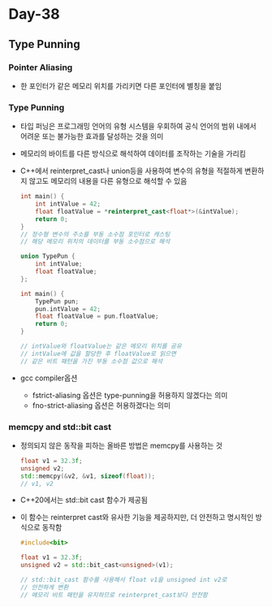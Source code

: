 # Day-38

## Type Punning

### Pointer Aliasing

- 한 포인터가 같은 메모리 위치를 가리키면 다른 포인터에 별칭을 붙임

### Type Punning

- 타입 퍼닝은 프로그래밍 언어의 유형 시스템을 우회하여 공식 언어의 범위 내에서 어려운 또는 불가능한 효과를 달성하는 것을 의미
- 메모리의 바이트를 다른 방식으로 해석하여 데이터를 조작하는 기술을 가리킴
- C++에서 reinterpret_cast나 union등을 사용하여 변수의 유형을 적절하게 변환하지 않고도 메모리의 내용을 다른 유형으로 해석할 수 있음
    
    ```cpp
    int main() {
        int intValue = 42;
        float floatValue = *reinterpret_cast<float*>(&intValue);
        return 0;
    }
    // 정수형 변수의 주소를 부동 소수점 포인터로 캐스팅
    // 해당 메모리 위치의 데이터를 부동 소수점으로 해석
    ```
    
    ```cpp
    union TypePun {
        int intValue;
        float floatValue;
    };
    
    int main() {
        TypePun pun;
        pun.intValue = 42;
        float floatValue = pun.floatValue;
        return 0;
    }
    
    // intValue와 floatValue는 같은 메모리 위치를 공유
    // intValue에 값을 할당한 후 floatValue로 읽으면
    // 같은 비트 패턴을 가진 부동 소수점 값으로 해석
    ```
    
- gcc compiler옵션
    - fstrict-aliasing 옵션은 type-punning을 허용하지 않겠다는 의미
    - fno-strict-aliasing 옵션은 허용하겠다는 의미

### memcpy and std::bit cast

- 정의되지 않은 동작을 피하는 올바른 방법은 memcpy를 사용하는 것
    
    ```cpp
    float v1 = 32.3f;
    unsigned v2;
    std::memcpy(&v2, &v1, sizeof(float));
    // v1, v2
    ```
    
- C++20에서는 std::bit cast 함수가 제공됨
- 이 함수는 reinterpret cast와 유사한 기능을 제공하지만, 더 안전하고 명시적인 방식으로 동작함
    
    ```cpp
    #include<bit>
    
    float v1 = 32.3f;
    unsigned v2 = std::bit_cast<unsigned>(v1);
    
    // std::bit_cast 함수를 사용해서 float v1을 unsigned int v2로
    // 안전하게 변환
    // 메모리 비트 패턴을 유지하므로 reinterpret_cast보다 안전함
    ```

